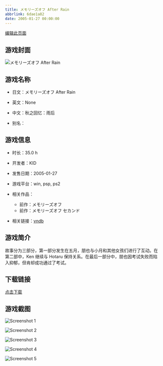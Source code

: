 ```yaml
---
title: メモリーズオフ After Rain
abbrlink: 6dae1a82
date: 2005-01-27 00:00:00
---
```

[编辑此页面](https://github.com/ACG-3/ADV3-source/blob/main/source/_posts/%E3%83%A1%E3%83%A2%E3%83%AA%E3%83%BC%E3%82%BA%E3%82%AA%E3%83%95%20After%20Rain.md)

## 游戏封面

![メモリーズオフ After Rain](https://pan.timero.xyz/d/onedrive/img_lib_001/%E3%83%A1%E3%83%A2%E3%83%AA%E3%83%BC%E3%82%BA%E3%82%AA%E3%83%95%20After%20Rain_cover.avif)


## 游戏名称

- 日文：メモリーズオフ After Rain
- 英文：None
- 中文：秋之回忆：雨后

- 别名：


## 游戏信息

- 时长：35.0 h
- 开发者：KID
- 发售日期：2005-01-27
- 游戏平台：win, psp, ps2
- 相关作品：
   - 前作：メモリーズオフ
   - 前作：メモリーズオフ セカンド

- 相关链接：[vndb](https://vndb.org/v1331)


## 游戏简介

故事分为三部分，第一部分发生在五月，朋也与小月和其他女孩们进行了互动。在第二部中，Ken 继续与 Hotaru 保持关系。在最后一部分中，朋也因考试失败而陷入抑郁，但肯却成功通过了考试。


## 下载链接

[点击下载](https://pan.timero.xyz/onedrive/adv_lib_001/%E3%83%A1%E3%83%A2%E3%83%AA%E3%83%BC%E3%82%BA%E3%82%AA%E3%83%95%20After%20Rain)


## 游戏截图


![Screenshot 1](https://pan.timero.xyz/d/onedrive/img_lib_001/%E3%83%A1%E3%83%A2%E3%83%AA%E3%83%BC%E3%82%BA%E3%82%AA%E3%83%95%20After%20Rain_Screenshot_1.avif)

![Screenshot 2](https://pan.timero.xyz/d/onedrive/img_lib_001/%E3%83%A1%E3%83%A2%E3%83%AA%E3%83%BC%E3%82%BA%E3%82%AA%E3%83%95%20After%20Rain_Screenshot_2.avif)

![Screenshot 3](https://pan.timero.xyz/d/onedrive/img_lib_001/%E3%83%A1%E3%83%A2%E3%83%AA%E3%83%BC%E3%82%BA%E3%82%AA%E3%83%95%20After%20Rain_Screenshot_3.avif)

![Screenshot 4](https://pan.timero.xyz/d/onedrive/img_lib_001/%E3%83%A1%E3%83%A2%E3%83%AA%E3%83%BC%E3%82%BA%E3%82%AA%E3%83%95%20After%20Rain_Screenshot_4.avif)

![Screenshot 5](https://pan.timero.xyz/d/onedrive/img_lib_001/%E3%83%A1%E3%83%A2%E3%83%AA%E3%83%BC%E3%82%BA%E3%82%AA%E3%83%95%20After%20Rain_Screenshot_5.avif)

